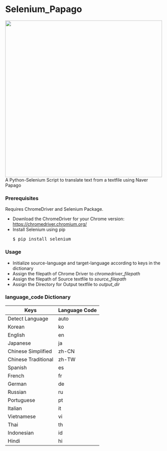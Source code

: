 # Selenium_Papago
<img width="500" src="https://raw.githubusercontent.com/scottgigante/NaverTTS/master/papago.svg?sanitize=true" style="max-width:100%;">
A Python-Selenium Script to translate text from a textfile using Naver Papago


### Prerequisites
Requires ChromeDriver and Selenium Package.<br>
- Download the ChromeDriver for your Chrome version: https://chromedriver.chromium.org/<br>
- Install Selenium using pip <pre>$ pip install selenium</pre>

### Usage
- Initialize source-language and target-language according to keys in the dictionary
- Assign the filepath of Chrome Driver  to <i>chromedriver_filepath</i> 
- Assign the filepath of Source textfile to <i>source_filepath</i>
- Assign the Directory for Output textfile to <i>output_dir</i>

### language_code Dictionary
|	Keys|Language Code|
|----|----|
| Detect Language|auto|
|	Korean|ko|
|	English|en|
|	Japanese|ja|
|	Chinese Simplified|zh-CN|
|Chinese Traditional|zh-TW|	
|	Spanish|es|
|	French|fr|
|	German|de|
|	Russian|ru|
|	Portuguese|	pt|
|	Italian|it|
|	Vietnamese|vi|
|	Thai|th|
|	Indonesian|id|	
|	Hindi|hi|
